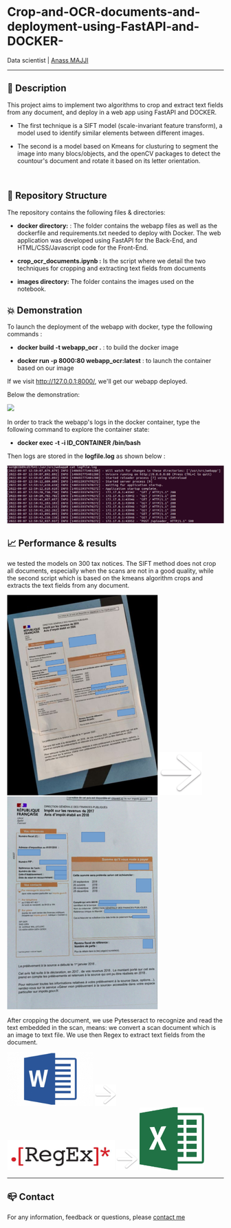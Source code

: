 # Crop-and-OCR-documents-and-deployment-using-FastAPI-and-DOCKER-

Data scientist | [Anass MAJJI](https://www.linkedin.com/in/anass-majji-729773157/)
***

## :monocle_face: Description
This project aims to implement two algorithms to crop and extract text fields from any document, and deploy in a web app using FastAPI and DOCKER.

- The first technique is a SIFT model (scale-invariant feature transform), a model used to identify similar elements between different images.


- The second is a model based on Kmeans for clusturing to segment the image into many blocs/objects, and the openCV packages to detect the countour's document and rotate it based on its letter orientation. 

 </br>


## :rocket: Repository Structure
The repository contains the following files & directories:
- **docker directory:** : The folder contains the webapp files as well as the dockerfile and requirements.txt needed to deploy with Docker. The web application was developed using FastAPI for the Back-End, and HTML/CSS/Javascript code for the Front-End.


- **crop_ocr_documents.ipynb :** Is the script where we detail the two techniques for cropping and extracting text fields from documents

- **images directory:** The folder contains the images used on the notebook.



## :collision: Demonstration 

To launch the deployment of the webapp with docker, type the following commands : 


 - **docker build -t webapp_ocr .**  : to build the docker image

 - **docker run -p 8000:80 webapp_ocr:latest** : to launch the container based on our image

 If we visit http://127.0.0.1:8000/, we'll get our webapp deployed.

Below the demonstration:

![](images/gif.gif)


In order to track the webapp's logs in the docker container, type the following command to explore the container state: 

 - **docker exec -t -i ID_CONTAINER /bin/bash**

Then logs are stored in the **logfile.log** as shown below : 
<p float="left">
  <img src="images/logs.png" width="600" />
</p>



## :chart_with_upwards_trend: Performance & results



we tested the models on 300 tax notices. The SIFT method does not crop all documents, especially when the scans are not in a good quality, while the second script which is based on the kmeans algorithm crops and extracts the text fields from any document. 


<p float="left">
  <img src="images/1__1_v2.png" width="350" />
    <img src="images/fleche_1.png" width="100" /> 
  <img src="images/corners_v2.png" width="350" /> 
</p>

After cropping the document, we use Pytesseract to recognize and read the text embedded in the scan, means: we convert a scan document which is an image to text file. We use then Regex to extract text fields from the document.

<p float="left">
  <img src="images/word.png" width="200" />
  <img src="images/fleche_1.png" width="50" /> 
  <img src="images/regex.png" width="250" /> 
  <img src="images/fleche_1.png" width="50" /> 
  <img src="images/excel.png" width="150" /> 
</p>


---
## :mailbox_closed: Contact
For any information, feedback or questions, please [contact me][anass-email]





[anass-email]: mailto:anassmajji34@gmail.com
